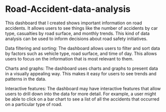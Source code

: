 # Road-Accident-data-analysis
 This dashboard that I created shows important information on road accidents. It  allows users to see things like the number of accidents by car type, casualties by road surface, and monthly trends. This kind of data analysis can be used to inform decisions about road safety initiatives.



 Data filtering and sorting: The dashboard allows users to filter and sort data by factors such as vehicle type, road surface, and time of day. This allows users to focus on the information that is most relevant to them.
 
Charts and graphs: The dashboard uses charts and graphs to present data in a visually appealing way. This makes it easy for users to see trends and patterns in the data.

Interactive features: The dashboard may have interactive features that allow users to drill down into the data for more detail. For example, a user might be able to click on a bar chart to see a list of all the accidents that occurred on a particular type of road.
